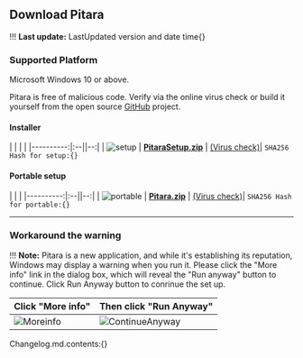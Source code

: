 ## Download Pitara

!!! **Last update:** LastUpdated version and date time{}

### Supported Platform
Microsoft Windows 10 or above.

Pitara is free of malicious code. Verify via the online virus check or build it yourself from the open source [GitHub](https://github.com/z2a-info/Pitara?target=_blank) project.


#### Installer
| | | |
|----------:|:--||--:|
| ![setup](14465-256x256x32.png?cropResize=48,48) | **[PitaraSetup.zip](./build/PitaraSetup.zip)** |  [(Virus check)](https://www.virustotal.com/gui/url/d608ed05d496d377fb7886afbd7b5a94d2e1e0603e51d1c4a2096561ecb52011?target=_blank)|
`SHA256 Hash for setup:{}`


#### Portable setup
| | | 
|----------:|:--||--:|
| ![portable](winzip-data-compression-computer-software-rar-zipper-27668328ba3f0a09198694e9196740b1.png?cropResize=48,48) | **[Pitara.zip](./build/Pitara.zip)** | [(Virus check)](https://www.virustotal.com/gui/url/11bf82d5bfc7027dd5233b86cedbffa2a6d1ccc2eacdbfa9a99c2e74f8c7e7ee?target=_blank)|
`SHA256 Hash for portable:{}`

---

### Workaround the warning
!!! **Note:** Pitara is a new application, and while it's establishing its reputation, Windows may display a warning when you run it. Please click the "More info" link in the dialog box, which will reveal the "Run anyway" button to continue. Click Run Anyway button to conrinue the set up.

|   Click "More info"   |  Then click "Run Anyway"   | 
|--------------|--------------|
|![Moreinfo](Moreinfo.jpg?cropResize=640,440)|![ContinueAnyway](ContinueAnyway.jpg?cropResize=640,440)|

Changelog.md.contents:{}
